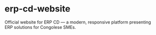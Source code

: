 # erp-cd-website
Official website for ERP CD — a modern, responsive platform presenting ERP solutions for Congolese SMEs.
